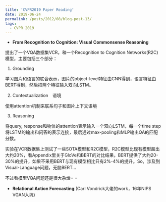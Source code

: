 ```yaml
---
title: 'CVPR2019 Paper Reading'
date: 2019-06-24
permalink: /posts/2012/08/blog-post-13/
tags:
  - CVPR 2019
---
```


+ **From Recognition to Cognition: Visual Commonsense Reasoning**

提出了一个VQA数据集VCR，和一个Recognition to Cognition Networks(R2C)模型，主要包括三个部分：

1. Grounding

学习图片和语言的联合表示，图片的object-level特征由CNN得到，语言特征由BERT得到，然后把两个特征输入双向LSTM。

2. Contextualization　语境

使用attention机制来联系句子和图片上下文语境

3. Reasoning

将query, response和物体的attention表示输入一个双向LSTM，每一个time step将LSTM的输出和问答的表示连接，最后通过max-pooling和MLP输出QA的匹配分数。

实验在VCR数据集上测试了一些SOTA模型和R2C模型，R2C模型比现有模型超出大约20%，看Appendix里关于GloVe和BERT的对比结果，BERT提供了大约20-30%的提升，如果不采用BERT与现有模型相比只有2%-4%的提升。So，涉及到Visual-Language问题，无脑BERT...

不过看模型VQA问题还是很大杂烩= =

+ **Relational Action Forecasting** (Carl Vondrick大佬的work，16年NIPS VGAN入坑)

